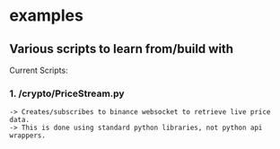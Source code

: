 # examples
## Various scripts to learn from/build with

Current Scripts:

### 1. /crypto/PriceStream.py    
    -> Creates/subscribes to binance websocket to retrieve live price data. 
    -> This is done using standard python libraries, not python api wrappers.
